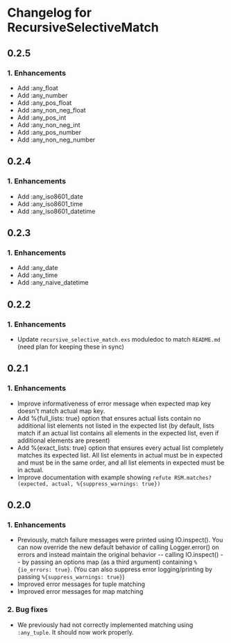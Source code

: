 # Changelog for RecursiveSelectiveMatch

## 0.2.5

### 1. Enhancements

- Add :any_float
- Add :any_number
- Add :any_pos_float
- Add :any_non_neg_float
- Add :any_pos_int
- Add :any_non_neg_int
- Add :any_pos_number
- Add :any_non_neg_number

## 0.2.4

### 1. Enhancements

- Add :any_iso8601_date
- Add :any_iso8601_time
- Add :any_iso8601_datetime

## 0.2.3

### 1. Enhancements

- Add :any_date
- Add :any_time
- Add :any_naive_datetime

## 0.2.2

### 1. Enhancements

- Update `recursive_selective_match.exs` moduledoc to match `README.md` (need plan for keeping these in sync)

## 0.2.1

### 1. Enhancements

- Improve informativeness of error message when expected map key doesn't match actual map key.
- Add %{full_lists: true} option that ensures actual lists contain no additional list elements not listed in the expected list (by default, lists match if an actual list contains all elements in the expected list, even if additional elements are present)
- Add %{exact_lists: true} option that ensures every actual list completely matches its expected list. All list elements in actual must be in expected and must be in the same order, and all list elements in expected must be in actual.
- Improve documentation with example showing `refute RSM.matches?(expected, actual, %{suppress_warnings: true})`

## 0.2.0

### 1. Enhancements

- Previously, match failure messages were printed using IO.inspect(). You can now override the new default behavior of calling Logger.error() on errors and instead maintain the original behavior -- calling IO.inspect() -- by passing an options map (as a third argument) containing `%{io_errors: true}`. (You can also suppress error logging/printing by passing `%{suppress_warnings: true}`)
- Improved error messages for tuple matching
- Improved error messages for map matching

### 2. Bug fixes

- We previously had not correctly implemented matching using `:any_tuple`. It should now work properly.
